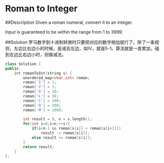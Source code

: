 Roman to Integer
=====

##Description
Given a roman numeral, convert it to an integer.

Input is guaranteed to be within the range from 1 to 3999.

##Solution
罗马数字到十进制转换时只要把对应的数字相加就行了，除了一条规则，左边比右边小的时候，是减去左边，如IV，就是5-1。算法就是一直累加，碰到左边比右边小时，则做减法。
```cpp
class Solution {
public:
    int romanToInt(string s) {
        unordered_map<char,int> roman;
        roman['I'] = 1;
        roman['V'] = 5;
        roman['X'] = 10;
        roman['L'] = 50;
        roman['C'] = 100;
        roman['D'] = 500;
        roman['M'] = 1000;
        
        int result = 0, n = s.length();
        for(int i=0;i<n;++i){
            if(i<n-1 && roman[s[i]] < roman[s[i+1]])
                result -= roman[s[i]];
            else result += roman[s[i]];
        }
        return result;
    }
};
```